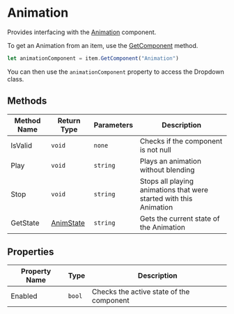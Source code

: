 # Animation

Provides interfacing with the [Animation](https://docs.unity3d.com/2023.2/Documentation/ScriptReference/Animation.html) component.

To get an Animation from an item, use the [GetComponent](./../../item/getcomponent.md) method.

```js
let animationComponent = item.GetComponent("Animation")
```

You can then use the `animationComponent` property to access the Dropdown class.

## Methods

Method Name | Return Type | Parameters | Description
--- | --- | --- | ---
IsValid | `void` | `none` | Checks if the component is not null
Play | `void` | `string` | Plays an animation without blending
Stop | `void` | `string` | Stops all playing animations that were started with this Animation
GetState | [AnimState](./../../animstate/index.md) | `string` | Gets the current state of the Animation

## Properties

Property Name | Type | Description
--- | --- | ---
Enabled | `bool` | Checks the active state of the component